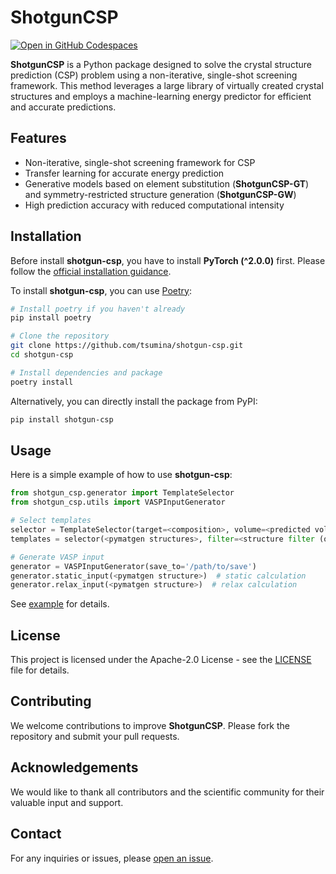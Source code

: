 
# ShotgunCSP

[![Open in GitHub Codespaces](https://github.com/codespaces/badge.svg)](https://codespaces.new/TsumiNa/ShotgunCSP?quickstart=1)

**ShotgunCSP** is a Python package designed to solve the crystal structure prediction (CSP) problem using a non-iterative, single-shot screening framework. This method leverages a large library of virtually created crystal structures and employs a machine-learning energy predictor for efficient and accurate predictions.

## Features

- Non-iterative, single-shot screening framework for CSP
- Transfer learning for accurate energy prediction
- Generative models based on element substitution (**ShotgunCSP-GT**) and symmetry-restricted structure generation (**ShotgunCSP-GW**)
- High prediction accuracy with reduced computational intensity

## Installation

Before install  **shotgun-csp**, you have to install **PyTorch (^2.0.0)** first. Please follow the [official installation guidance](https://pytorch.org/get-started/locally/).

To install **shotgun-csp**, you can use [Poetry](https://python-poetry.org/):
<!-- To install **shotgun-csp**, you can use [Poetry](https://python-poetry.org/) and [PyPI](https://pypi.org/): -->

```bash
# Install poetry if you haven't already
pip install poetry

# Clone the repository
git clone https://github.com/tsumina/shotgun-csp.git
cd shotgun-csp

# Install dependencies and package
poetry install
```

Alternatively, you can directly install the package from PyPI:

```bash
pip install shotgun-csp
```

## Usage

Here is a simple example of how to use **shotgun-csp**:

```python
from shotgun_csp.generator import TemplateSelector
from shotgun_csp.utils import VASPInputGenerator

# Select templates
selector = TemplateSelector(target=<composition>, volume=<predicted volume>)
templates = selector(<pymatgen structures>, filter=<structure filter (optional)>)

# Generate VASP input
generator = VASPInputGenerator(save_to='/path/to/save')
generator.static_input(<pymatgen structure>)  # static calculation
generator.relax_input(<pymatgen structure>)  # relax calculation

```

See [example](examples/CSP_with_ShotgunCSP-GT.ipynb) for details.

<!-- Please refer to the [documentation](https://yourdocumentationlink) for more detailed instructions and advanced usage. -->

## License

This project is licensed under the Apache-2.0 License - see the [LICENSE](LICENSE) file for details.

## Contributing

We welcome contributions to improve **ShotgunCSP**. Please fork the repository and submit your pull requests.

## Acknowledgements

We would like to thank all contributors and the scientific community for their valuable input and support.

## Contact

For any inquiries or issues, please [open an issue](https://github.com/TsumiNa/ShutgunCSP/issues/new/choose).
